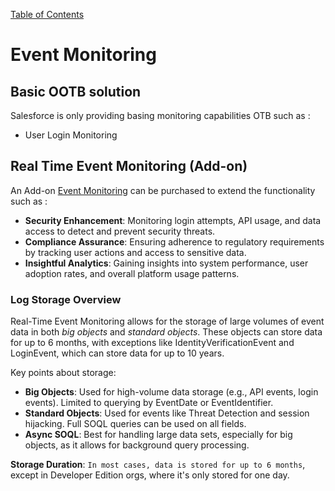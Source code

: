 [Table of Contents](../Documentation.md)

# Event Monitoring

## Basic OOTB solution
Salesforce is only providing basing monitoring capabilities OTB such as :
- User Login Monitoring

## Real Time Event Monitoring (Add-on)

An Add-on [Event Monitoring](../Product%20&%20Clouds/addOn_ShieldEventMonitoring.md) can be purchased to extend the functionality such as :
- **Security Enhancement**: Monitoring login attempts, API usage, and data access to detect and prevent security threats.
- **Compliance Assurance**: Ensuring adherence to regulatory requirements by tracking user actions and access to sensitive data.
- **Insightful Analytics**: Gaining insights into system performance, user adoption rates, and overall platform usage patterns.

### Log Storage Overview
Real-Time Event Monitoring allows for the storage of large volumes of event data in both *big objects* and *standard objects*. These objects can store data for up to 6 months, with exceptions like IdentityVerificationEvent and LoginEvent, which can store data for up to 10 years.

Key points about storage:
- **Big Objects**: Used for high-volume data storage (e.g., API events, login events). Limited to querying by EventDate or EventIdentifier.
- **Standard Objects**: Used for events like Threat Detection and session hijacking. Full SOQL queries can be used on all fields.
- **Async SOQL**: Best for handling large data sets, especially for big objects, as it allows for background query processing.

**Storage Duration**: `In most cases, data is stored for up to 6 months`, except in Developer Edition orgs, where it's only stored for one day.

